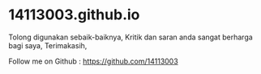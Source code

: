 # 14113003.github.io

Tolong digunakan sebaik-baiknya,
Kritik dan saran anda sangat berharga bagi saya, 
Terimakasih,

Follow me on Github : https://github.com/14113003
